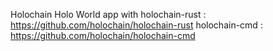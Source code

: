 Holochain Holo World app with 
    holochain-rust : https://github.com/holochain/holochain-rust
    holochain-cmd : https://github.com/holochain/holochain-cmd